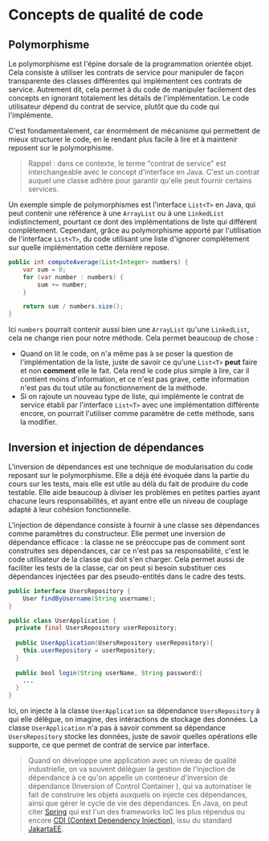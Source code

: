 # Concepts de qualité de code

## Polymorphisme

Le polymorphisme est l'épine dorsale de la programmation orientée objet. Cela consiste à utiliser les contrats de service pour manipuler de façon transparente des classes différentes qui implémentent ces contrats de service. Autrement dit, cela permet à du code de manipuler facilement des concepts en ignorant totalement les détails de l'implémentation. Le code utilisateur dépend du contrat de service, plutôt que du code qui l'implémente.

C'est fondamentalement, car énormément de mécanisme qui permettent de mieux structurer le code, en le rendant plus facile à lire et à maintenir reposent sur le polymorphisme.

> Rappel : dans ce contexte, le terme "contrat de service" est interchangeable avec le concept d'interface en Java. C'est un contrat auquel une classe adhère pour garantir qu'elle peut fournir certains services.

Un exemple simple de polymorphismes est l'interface `List<T>` en Java, qui peut contenir une référence à une `ArrayList` ou à une `LinkedList` indistinctement, pourtant ce dont des implémentations de liste qui différent complétement. Cependant, grâce au polymorphisme apporté par l'utilisation de l'interface `List<T>`, du code utilisant une liste d'ignorer complétement sur quelle implémentation cette dernière repose.

```java
public int computeAverage(List<Integer> numbers) {
    var sum = 0;
    for (var number : numbers) {
        sum += number;
    }

    return sum / numbers.size();
}
```

Ici `numbers` pourrait contenir aussi bien une `ArrayList` qu'une `LinkedList`, cela ne change rien pour notre méthode. Cela permet beaucoup de chose :

- Quand on lit le code, on n'a même pas à se poser la question de l'implémentation de la liste, juste de savoir ce qu'une `List<T>` **peut** faire et non **comment** elle le fait. Cela rend le code plus simple à lire, car il contient moins d'information, et ce n'est pas grave, cette information n'est pas du tout utile au fonctionnement de la méthode.
- Si on rajoute un nouveau type de liste, qui implémente le contrat de service établi par l'interface `List<T>` avec une implémentation différente encore, on pourrait l'utiliser comme paramètre de cette méthode, sans la modifier.

## Inversion et injection de dépendances

L'inversion de dépendances est une technique de modularisation du code reposant sur le polymorphisme. Elle a déjà été évoquée dans la partie du cours sur les tests, mais elle est utile au délà du fait de produire du code testable. Elle aide beaucoup à diviser les problèmes en petites parties ayant chacune leurs responsabilités, et ayant entre elle un niveau de couplage adapté à leur cohésion fonctionnelle.

L'injection de dépendance consiste à fournir à une classe ses dépendances comme paramètres du constructeur. Elle permet une inversion de dépendance efficace : la classe ne se préoccupe pas de comment sont construites ses dépendances, car ce n'est pas sa responsabilité, c'est le code utilisateur de la classe qui doit s'en charger. Cela permet aussi de faciliter les tests de la classe, car on peut si besoin substituer ces dépendances injectées par des pseudo-entités dans le cadre des tests.

```java
public interface UsersRepository {
    User findByUsername(String username);
}

public class UserApplication {
  private final UsersRepository userRepository;
  
  public UserApplication(UsersRepository userRepository){
    this.userRepository = userRepository;
  }
  
  public bool login(String userName, String password){
    ...
  }
}
```

Ici, on injecte à la classe  `UserApplication` sa dépendance `UsersRepository` à qui elle délègue, on imagine, des intéractions de stockage des données. La classe `UserApplication` n'a pas à savoir comment sa dépendance `UsersRepository` stocke les données, juste de savoir quelles opérations elle supporte, ce que permet de contrat de service par interface.

> Quand on développe une application avec un niveau de qualité industrielle, on va souvent déléguer la gestion de l'injection de dépendance à ce qu'on appelle un conteneur d'inversion de dépendance (Inversion of Control Container ), qui va automatiser le fait de construire les objets auxquels on injecte ces dépendances, ainsi que gérer le cycle de vie des dépendances. En Java, on peut citer [Spring](https://spring.io/) qui est l'un des frameworks IoC les plus répendus ou encore [CDI (Context Dependency Injection)](https://jakarta.ee/specifications/cdi/), issu du standard [JakartaEE](https://jakarta.ee/).
